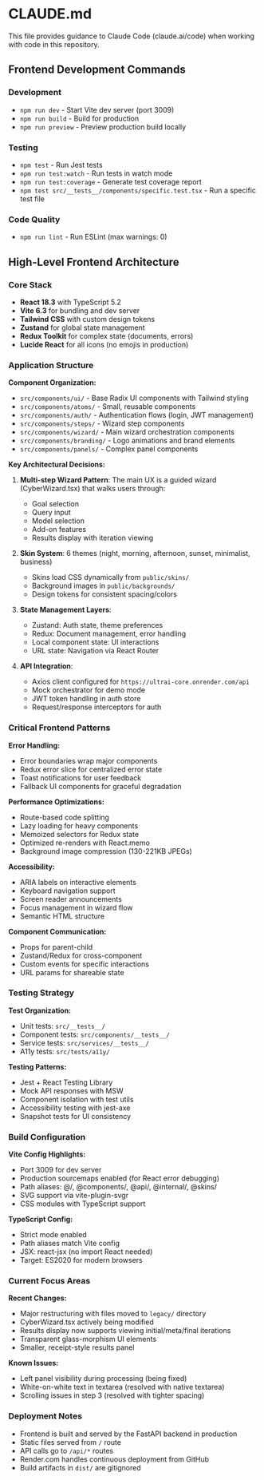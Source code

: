 # CLAUDE.md

This file provides guidance to Claude Code (claude.ai/code) when working with code in this repository.

## Frontend Development Commands

### Development
- `npm run dev` - Start Vite dev server (port 3009)
- `npm run build` - Build for production
- `npm run preview` - Preview production build locally

### Testing
- `npm test` - Run Jest tests
- `npm run test:watch` - Run tests in watch mode
- `npm run test:coverage` - Generate test coverage report
- `npm test src/__tests__/components/specific.test.tsx` - Run a specific test file

### Code Quality
- `npm run lint` - Run ESLint (max warnings: 0)

## High-Level Frontend Architecture

### Core Stack
- **React 18.3** with TypeScript 5.2
- **Vite 6.3** for bundling and dev server
- **Tailwind CSS** with custom design tokens
- **Zustand** for global state management
- **Redux Toolkit** for complex state (documents, errors)
- **Lucide React** for all icons (no emojis in production)

### Application Structure

**Component Organization:**
- `src/components/ui/` - Base Radix UI components with Tailwind styling
- `src/components/atoms/` - Small, reusable components
- `src/components/auth/` - Authentication flows (login, JWT management)
- `src/components/steps/` - Wizard step components
- `src/components/wizard/` - Main wizard orchestration components
- `src/components/branding/` - Logo animations and brand elements
- `src/components/panels/` - Complex panel components

**Key Architectural Decisions:**
1. **Multi-step Wizard Pattern**: The main UX is a guided wizard (CyberWizard.tsx) that walks users through:
   - Goal selection
   - Query input
   - Model selection
   - Add-on features
   - Results display with iteration viewing

2. **Skin System**: 6 themes (night, morning, afternoon, sunset, minimalist, business)
   - Skins load CSS dynamically from `public/skins/`
   - Background images in `public/backgrounds/`
   - Design tokens for consistent spacing/colors

3. **State Management Layers**:
   - Zustand: Auth state, theme preferences
   - Redux: Document management, error handling
   - Local component state: UI interactions
   - URL state: Navigation via React Router

4. **API Integration**:
   - Axios client configured for `https://ultrai-core.onrender.com/api`
   - Mock orchestrator for demo mode
   - JWT token handling in auth store
   - Request/response interceptors for auth

### Critical Frontend Patterns

**Error Handling:**
- Error boundaries wrap major components
- Redux error slice for centralized error state
- Toast notifications for user feedback
- Fallback UI components for graceful degradation

**Performance Optimizations:**
- Route-based code splitting
- Lazy loading for heavy components
- Memoized selectors for Redux state
- Optimized re-renders with React.memo
- Background image compression (130-221KB JPEGs)

**Accessibility:**
- ARIA labels on interactive elements
- Keyboard navigation support
- Screen reader announcements
- Focus management in wizard flow
- Semantic HTML structure

**Component Communication:**
- Props for parent-child
- Zustand/Redux for cross-component
- Custom events for specific interactions
- URL params for shareable state

### Testing Strategy

**Test Organization:**
- Unit tests: `src/__tests__/`
- Component tests: `src/components/__tests__/`
- Service tests: `src/services/__tests__/`
- A11y tests: `src/tests/a11y/`

**Testing Patterns:**
- Jest + React Testing Library
- Mock API responses with MSW
- Component isolation with test utils
- Accessibility testing with jest-axe
- Snapshot tests for UI consistency

### Build Configuration

**Vite Config Highlights:**
- Port 3009 for dev server
- Production sourcemaps enabled (for React error debugging)
- Path aliases: @/, @components/, @api/, @internal/, @skins/
- SVG support via vite-plugin-svgr
- CSS modules with TypeScript support

**TypeScript Config:**
- Strict mode enabled
- Path aliases match Vite config
- JSX: react-jsx (no import React needed)
- Target: ES2020 for modern browsers

### Current Focus Areas

**Recent Changes:**
- Major restructuring with files moved to `legacy/` directory
- CyberWizard.tsx actively being modified
- Results display now supports viewing initial/meta/final iterations
- Transparent glass-morphism UI elements
- Smaller, receipt-style results panel

**Known Issues:**
- Left panel visibility during processing (being fixed)
- White-on-white text in textarea (resolved with native textarea)
- Scrolling issues in step 3 (resolved with tighter spacing)

### Deployment Notes
- Frontend is built and served by the FastAPI backend in production
- Static files served from `/` route
- API calls go to `/api/*` routes
- Render.com handles continuous deployment from GitHub
- Build artifacts in `dist/` are gitignored
